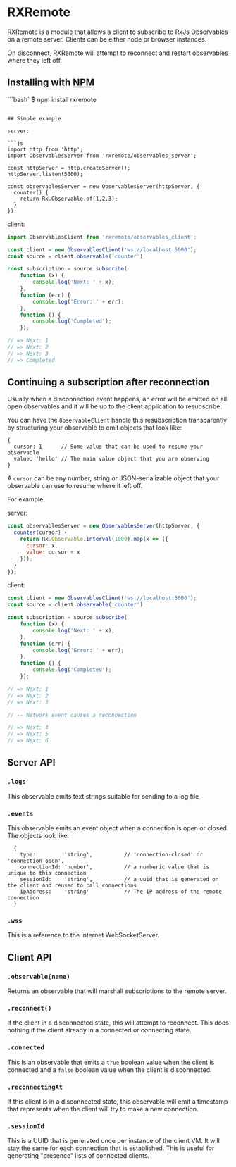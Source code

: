 RXRemote
========

RXRemote is a module that allows a client to subscribe to RxJs Observables on a
remote server. Clients can be either node or browser instances.

On disconnect, RXRemote will attempt to reconnect and restart observables where they left off.

## Installing with [NPM](https://www.npmjs.com/)

```bash`
$ npm install rxremote
```

## Simple example

server:

```js
import http from 'http';
import ObservablesServer from 'rxremote/observables_server';

const httpServer = http.createServer();
httpServer.listen(5000);

const observablesServer = new ObservablesServer(httpServer, {
  counter() {
    return Rx.Observable.of(1,2,3);
  }
});
```

client:

```js
import ObservablesClient from 'rxremote/observables_client';

const client = new ObservablesClient('ws://localhost:5000');
const source = client.observable('counter')

const subscription = source.subscribe(
    function (x) {
        console.log('Next: ' + x);
    },
    function (err) {
        console.log('Error: ' + err);
    },
    function () {
        console.log('Completed');
    });

// => Next: 1
// => Next: 2
// => Next: 3
// => Completed

```

## Continuing a subscription after reconnection

Usually when a disconnection event happens, an error will be emitted on all open
observables and it will be up to the client application to resubscribe.

You can have the `ObservableClient` handle this resubscription transparently
by structuring your observable to emit objects that look like:

```
{
  cursor: 1      // Some value that can be used to resume your observable
  value: 'hello' // The main value object that you are observing
}
```

A `cursor` can be any number, string or JSON-serializable object that your
observable can use to resume where it left off.

For example:

server:

```js
const observablesServer = new ObservablesServer(httpServer, {
  counter(cursor) {
    return Rx.Observable.interval(1000).map(x => ({
      cursor: x,
      value: cursor + x
    }));
  }
});
```

client:
```js
const client = new ObservablesClient('ws://localhost:5000');
const source = client.observable('counter')

const subscription = source.subscribe(
    function (x) {
        console.log('Next: ' + x);
    },
    function (err) {
        console.log('Error: ' + err);
    },
    function () {
        console.log('Completed');
    });

// => Next: 1
// => Next: 2
// => Next: 3

// -- Network event causes a reconnection

// => Next: 4
// => Next: 5
// => Next: 6

```


## Server API

### `.logs`

This observable emits text strings suitable for sending to a log file

### `.events`

This observable emits an event object when a connection is open or closed. The objects look like:

```
  {
    type:         'string',          // 'connection-closed' or 'connection-open',
    connectionId: 'number',          // a numberic value that is unique to this connection
    sessionId:    'string',          // a uuid that is generated on the client and reused to call connections
    ipAddress:    'string'           // The IP address of the remote connection
  }
```

### `.wss`

This is a reference to the internet WebSocketServer.

## Client API

### `.observable(name)`

Returns an observable that will marshall subscriptions to the remote server.

### `.reconnect()`

If the client in a disconnected state, this will attempt to reconnect. This
does nothing if the client already in a connected or connecting state.

### `.connected`

This is an observable that emits a `true` boolean value when the client is
connected and a `false` boolean value when the client is disconnected.

### `.reconnectingAt`

If this client is in a disconnected state, this observable will emit a timestamp
that represents when the client will try to make a new connection.

### `.sessionId`

This is a UUID that is generated once per instance of the client VM. It will stay the same for each connection that is established.
This is useful for generating "presence" lists of connected clients.
